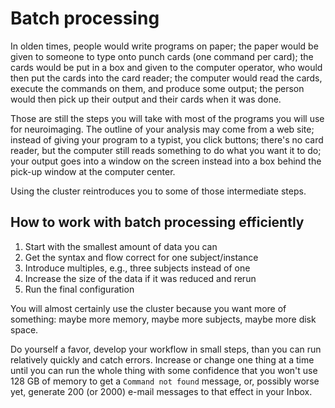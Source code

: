 # Batch processing

In olden times, people would write programs on paper; the paper would be
given to someone to type onto punch cards (one command per card); the
cards would be put in a box and given to the computer operator, who
would then put the cards into the card reader; the computer would read
the cards, execute the commands on them, and produce some output; the
person would then pick up their output and their cards when it was done.

Those are still the steps you will take with most of the programs you
will use for neuroimaging.  The outline of your analysis may come from
a web site; instead of giving your program to a typist, you click
buttons; there's no card reader, but the computer still reads something
to do what you want it to do; your output goes into a window on the
screen instead into a box behind the pick-up window at the computer
center.

Using the cluster reintroduces you to some of those intermediate steps.

## How to work with batch processing efficiently

1. Start with the smallest amount of data you can
1. Get the syntax and flow correct for one subject/instance
1. Introduce multiples, e.g., three subjects instead of one
1. Increase the size of the data if it was reduced and rerun
1. Run the final configuration

You will almost certainly use the cluster because you want more of
something: maybe more memory, maybe more subjects, maybe more disk
space.

Do yourself a favor, develop your workflow in small steps, than you
can run relatively quickly and catch errors.  Increase or change
one thing at a time until you can run the whole thing with some
confidence that you won't use 128 GB of memory to get a `Command not
found` message, or, possibly worse yet, generate 200 (or 2000) e-mail
messages to that effect in your Inbox.
